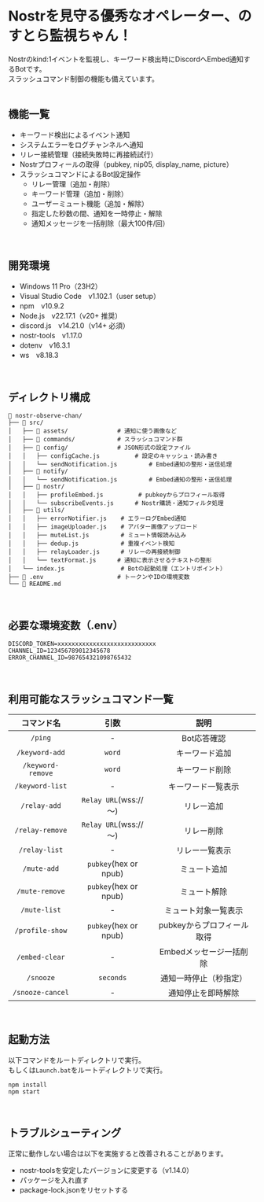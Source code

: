 # Nostrを見守る優秀なオペレーター、のすとら監視ちゃん！
Nostrのkind:1イベントを監視し、キーワード検出時にDiscordへEmbed通知するBotです。<br>
スラッシュコマンド制御の機能も備えています。<br>
<br>

## 機能一覧
- キーワード検出によるイベント通知
- システムエラーをログチャンネルへ通知
- リレー接続管理（接続失敗時に再接続試行）
- Nostrプロフィールの取得（pubkey, nip05, display_name, picture）
- スラッシュコマンドによるBot設定操作
  - リレー管理（追加・削除） 
  - キーワード管理（追加・削除）
  - ユーザーミュート機能（追加・解除）
  - 指定した秒数の間、通知を一時停止・解除
  - 通知メッセージを一括削除（最大100件/回）
<br>

## 開発環境
- Windows 11 Pro（23H2）
- Visual Studio Code　v1.102.1（user setup）
- npm　v10.9.2
- Node.js　v22.17.1（v20+ 推奨）
- discord.js　v14.21.0（v14+ 必須）
- nostr-tools　v1.17.0
- dotenv　v16.3.1
- ws　v8.18.3
<br>

## ディレクトリ構成
```
📂 nostr-observe-chan/
├── 📂 src/
│   ├── 📂 assets/              # 通知に使う画像など
│   ├── 📂 commands/            # スラッシュコマンド群
│   ├── 📂 config/              # JSON形式の設定ファイル
│   │   ├── configCache.js          # 設定のキャッシュ・読み書き
│   │   └── sendNotification.js         # Embed通知の整形・送信処理
│   ├── 📂 notify/
│   │   └── sendNotification.js         # Embed通知の整形・送信処理
│   ├── 📂 nostr/
│   │   ├── profileEmbed.js          # pubkeyからプロフィール取得
│   │   └── subscribeEvents.js      # Nostr購読・通知フィルタ処理
│   ├── 📂 utils/
│   │   ├── errorNotifier.js    # エラーログEmbed通知
│   │   ├── imageUploader.js    # アバター画像アップロード
│   │   ├── muteList.js         # ミュート情報読み込み
│   │   ├── dedup.js            # 重複イベント検知
│   │   ├── relayLoader.js      # リレーの再接続制御
│   │   └── textFormat.js      # 通知に表示させるテキストの整形
│   └── index.js                # Botの起動処理（エントリポイント）
├── 📄 .env                     # トークンやIDの環境変数
└── 📄 README.md
```
<br>

## 必要な環境変数（.env）
```env
DISCORD_TOKEN=xxxxxxxxxxxxxxxxxxxxxxxxxxxx
CHANNEL_ID=123456789012345678
ERROR_CHANNEL_ID=987654321098765432
```
<br>

## 利用可能なスラッシュコマンド一覧
|コマンド名|引数|説明|
:-:|:-:|:-:
|`/ping`|-|Bot応答確認
|`/keyword-add`|`word`|キーワード追加
|`/keyword-remove`|`word`|キーワード削除
|`/keyword-list`|-|キーワード一覧表示
|`/relay-add`|`Relay URL`(wss://～)|リレー追加
|`/relay-remove`|`Relay URL`(wss://～)|リレー削除
|`/relay-list`|-|リレー一覧表示
|`/mute-add`|`pubkey`(hex or npub)|ミュート追加
|`/mute-remove`|`pubkey`(hex or npub)|ミュート解除
|`/mute-list`|-|ミュート対象一覧表示
|`/profile-show`|`pubkey`(hex or npub)|pubkeyからプロフィール取得
|`/embed-clear`|-|Embedメッセージ一括削除
|`/snooze`|`seconds`|通知一時停止（秒指定）
|`/snooze-cancel`|-|通知停止を即時解除
<br>

## 起動方法
以下コマンドをルートディレクトリで実行。<br>
もしくは`Launch.bat`をルートディレクトリで実行。
```
npm install
npm start
```
<br>

## トラブルシューティング
正常に動作しない場合は以下を実施すると改善されることがあります。
- nostr-toolsを安定したバージョンに変更する（v1.14.0）
- パッケージを入れ直す
- package-lock.jsonをリセットする

